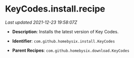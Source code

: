 # KeyCodes.install.recipe

_Last updated 2021-12-23 19:58:07Z_

- **Description**: Installs the latest version of Key Codes.

- **Identifier**: `com.github.homebysix.install.KeyCodes`

- **Parent Recipes**: `com.github.homebysix.download.KeyCodes`